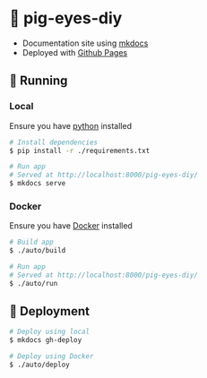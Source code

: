 # :pig: pig-eyes-diy

- Documentation site using [mkdocs](https://github.com/mkdocs/mkdocs)
- Deployed with [Github Pages](https://ocampco.github.io/pig-eyes-diy/)

## :runner: Running

### Local

Ensure you have [python](https://www.python.org/) installed

```sh
# Install dependencies
$ pip install -r ./requirements.txt

# Run app
# Served at http://localhost:8000/pig-eyes-diy/
$ mkdocs serve
```

### Docker

Ensure you have [Docker](https://www.docker.com/) installed

```sh
# Build app
$ ./auto/build

# Run app
# Served at http://localhost:8000/pig-eyes-diy/
$ ./auto/run
```

## :ship: Deployment

```sh
# Deploy using local
$ mkdocs gh-deploy

# Deploy using Docker
$ ./auto/deploy
```

